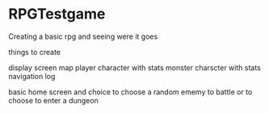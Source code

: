 # RPGTestgame

Creating a basic rpg and seeing were it goes

things to create

display screen
map
player character with stats
monster charscter with stats
navigation
log

basic home screen and choice to choose a random ememy to battle or to choose to enter a dungeon

